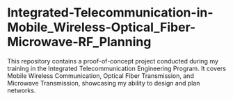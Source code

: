 # Integrated-Telecommunication-in-Mobile_Wireless-Optical_Fiber-Microwave-RF_Planning
This repository contains a proof-of-concept project conducted during my training in the Integrated Telecommunication Engineering Program. It covers Mobile Wireless Communication, Optical Fiber Transmission, and Microwave Transmission, showcasing my ability to design and plan networks.
